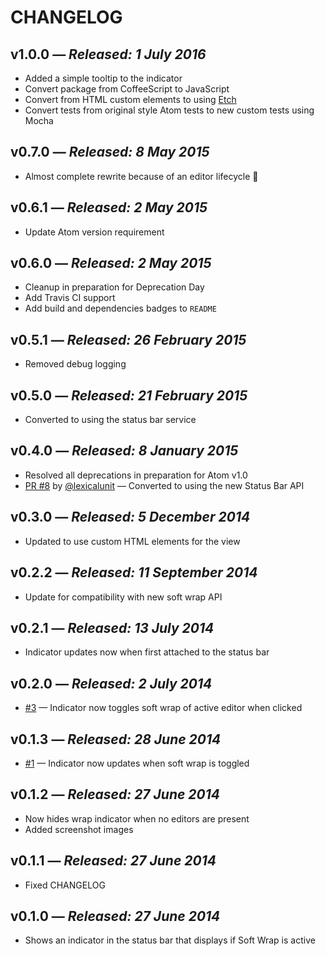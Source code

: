 # CHANGELOG

## **v1.0.0** &mdash; *Released: 1 July 2016*

* Added a simple tooltip to the indicator
* Convert package from CoffeeScript to JavaScript
* Convert from HTML custom elements to using [Etch](https://github.com/atom/etch)
* Convert tests from original style Atom tests to new custom tests using Mocha

## **v0.7.0** &mdash; *Released: 8 May 2015*

* Almost complete rewrite because of an editor lifecycle :bug:

## **v0.6.1** &mdash; *Released: 2 May 2015*

* Update Atom version requirement

## **v0.6.0** &mdash; *Released: 2 May 2015*

* Cleanup in preparation for Deprecation Day
* Add Travis CI support
* Add build and dependencies badges to `README`

## **v0.5.1** &mdash; *Released: 26 February 2015*

* Removed debug logging

## **v0.5.0** &mdash; *Released: 21 February 2015*

* Converted to using the status bar service

## **v0.4.0** &mdash; *Released: 8 January 2015*

* Resolved all deprecations in preparation for Atom v1.0
* [PR #8](https://github.com/lee-dohm/soft-wrap-indicator/pulls/8) by [@lexicalunit](https://github.com/lexicalunit) &mdash; Converted to using the new Status Bar API

## **v0.3.0** &mdash; *Released: 5 December 2014*

* Updated to use custom HTML elements for the view

## **v0.2.2** &mdash; *Released: 11 September 2014*

* Update for compatibility with new soft wrap API

## **v0.2.1** &mdash; *Released: 13 July 2014*

* Indicator updates now when first attached to the status bar

## **v0.2.0** &mdash; *Released: 2 July 2014*

* [#3](https://github.com/lee-dohm/soft-wrap-indicator/issues/3) &mdash; Indicator now toggles soft wrap of active editor when clicked

## **v0.1.3** &mdash; *Released: 28 June 2014*

* [#1](https://github.com/lee-dohm/soft-wrap-indicator/issues/1) &mdash; Indicator now updates when soft wrap is toggled

## **v0.1.2** &mdash; *Released: 27 June 2014*

* Now hides wrap indicator when no editors are present
* Added screenshot images

## **v0.1.1** &mdash; *Released: 27 June 2014*

* Fixed CHANGELOG

## **v0.1.0** &mdash; *Released: 27 June 2014*

* Shows an indicator in the status bar that displays if Soft Wrap is active
